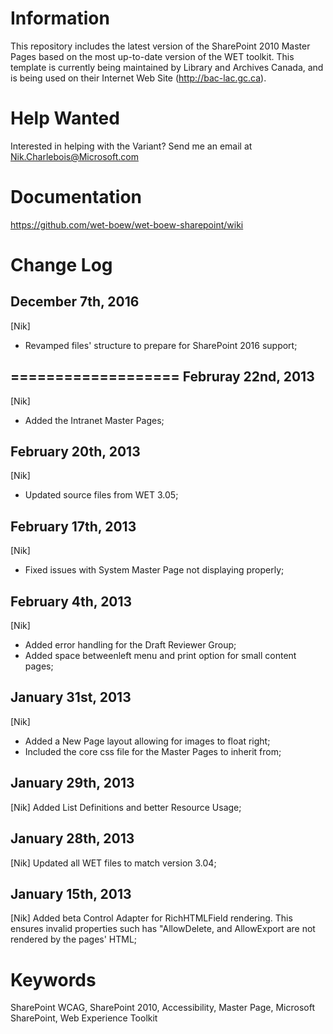 Information
===================
This repository includes the latest version of the SharePoint 2010 Master Pages based on the most up-to-date version of the WET toolkit. This template is currently being maintained by Library and Archives Canada, and is being used on their Internet Web Site (http://bac-lac.gc.ca).

Help Wanted
===================
Interested in helping with the Variant? Send me an email at Nik.Charlebois@Microsoft.com

Documentation
===================
https://github.com/wet-boew/wet-boew-sharepoint/wiki

Change Log
===================
December 7th, 2016
--------------------
[Nik]
- Revamped files' structure to prepare for SharePoint 2016 support;

===================
Februray 22nd, 2013
--------------------
[Nik]
- Added the Intranet Master Pages;

February 20th, 2013
--------------------
[Nik]
- Updated source files from WET 3.05;

February 17th, 2013
--------------------
[Nik]
- Fixed issues with System Master Page not displaying properly;

February 4th, 2013
--------------------
[Nik]
- Added error handling for the Draft Reviewer Group;
- Added space betweenleft menu and print option for small content pages;

January 31st, 2013
--------------------
[Nik]
- Added a New Page layout allowing for images to float right;
- Included the core css file for the Master Pages to inherit from;

January 29th, 2013
--------------------
[Nik] Added List Definitions and better Resource Usage;

January 28th, 2013
--------------------
[Nik] Updated all WET files to match version 3.04;

January 15th, 2013
--------------------
[Nik] Added beta Control Adapter for RichHTMLField rendering. This ensures invalid properties such has "AllowDelete, and AllowExport are not rendered by the pages' HTML;

Keywords
==================
SharePoint WCAG, SharePoint 2010, Accessibility, Master Page, Microsoft SharePoint, Web Experience Toolkit